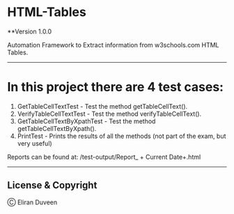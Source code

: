 # HTML-Tables
**Version 1.0.0

Automation Framework to Extract information from w3schools.com HTML Tables.

---


# In this project there are 4 test cases:
1) GetTableCellTextTest - Test the method getTableCellText().
2) VerifyTableCellTextTest - Test the method verifyTableCellText().
3) GetTableCellTextByXpathTest - Test the method getTableCellTextByXpath().
4) PrintTest - Prints the results of all the methods (not part of the exam, but very useful)

Reports can be found at:
/test-output/Report_ + Current Date+.html

---

## License & Copyright

Ⓒ Eliran Duveen
